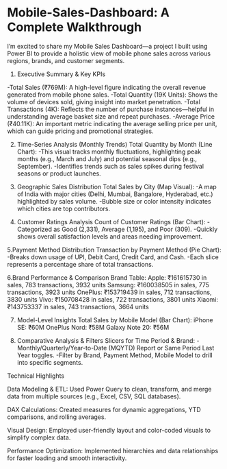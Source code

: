 # Mobile-Sales-Dashboard: A Complete Walkthrough

I’m excited to share my Mobile Sales Dashboard—a project I built using Power BI to provide a holistic view of mobile phone sales across various regions, brands, and customer segments.

1. Executive Summary & Key KPIs

-Total Sales (₹769M): A high-level figure indicating the overall revenue generated from mobile phone sales.
-Total Quantity (19K Units): Shows the volume of devices sold, giving insight into market penetration.
-Total Transactions (4K): Reflects the number of purchase instances—helpful in understanding average basket size and repeat purchases.
-Average Price (₹40.11K): An important metric indicating the average selling price per unit, which can guide pricing and promotional strategies.

2. Time-Series Analysis (Monthly Trends)
Total Quantity by Month (Line Chart):
-This visual tracks monthly fluctuations, highlighting peak months (e.g., March and July) and potential seasonal dips (e.g., September).
-Identifies trends such as sales spikes during festival seasons or product launches.

3. Geographic Sales Distribution
Total Sales by City (Map Visual):
-A map of India with major cities (Delhi, Mumbai, Bangalore, Hyderabad, etc.) highlighted by sales volume.
-Bubble size or color intensity indicates which cities are top contributors.

4. Customer Ratings Analysis
Count of Customer Ratings (Bar Chart):
-Categorized as Good (2,331), Average (1,195), and Poor (309).
-Quickly shows overall satisfaction levels and areas needing improvement.

5.Payment Method Distribution
Transaction by Payment Method (Pie Chart):
-Breaks down usage of UPI, Debit Card, Credit Card, and Cash.
-Each slice represents a percentage share of total transactions.

6.Brand Performance & Comparison
Brand Table:
Apple: ₹161615730 in sales, 783 transactions, 3932 units
Samsung: ₹160038505 in sales, 775 transactions, 3923 units
OnePlus: ₹153719439 in sales, 712 transactions, 3830 units
Vivo: ₹150708428 in sales, 722 transactions, 3801 units
Xiaomi: ₹143753337 in sales, 743 transactions, 3664 units

7. Model-Level Insights
Total Sales by Mobile Model (Bar Chart):
iPhone SE: ₹60M
OnePlus Nord: ₹58M
Galaxy Note 20: ₹56M

8. Comparative Analysis & Filters
Slicers for Time Period & Brand:
-Monthly/Quarterly/Year-to-Date (MQYTD) Report or Same Period Last Year toggles.
-Filter by Brand, Payment Method, Mobile Model to drill into specific segments.

Technical Highlights

Data Modeling & ETL: Used Power Query to clean, transform, and merge data from multiple sources (e.g., Excel, CSV, SQL databases).

DAX Calculations: Created measures for dynamic aggregations, YTD comparisons, and rolling averages.

Visual Design: Employed user-friendly layout and color-coded visuals to simplify complex data.

Performance Optimization: Implemented hierarchies and data relationships for faster loading and smooth interactivity.
